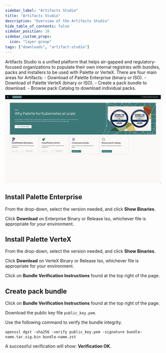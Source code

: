 ```yaml
---
sidebar_label: "Artifacts Studio"
title: "Artifacts Studio"
description: "Overview of the Artifacts Studio"
hide_table_of_contents: false
sidebar_position: 10
sidebar_custom_props:
  icon: "layer-group"
tags: ["downloads", "artifact-studio"]
---
```


Artifacts Studio is a unified platform that helps air-gapped and regulatory-focused organizations to populate their own internal registries with bundles, packs and installers to be used with Palette or VerteX. There are four main areas for Artifacts:
	- Download of Palette Enterprise (binary or ISO).
	- Download of Palette VerteX (binary or ISO).
	- Create a pack bundle to download.
	- Browse pack Catalog to download individual packs. 

![Image of the default homepage of Artifacts Studio](../../../static/assets/docs/images/downloads/downloads_artifacts-studio-main.webp)

## Install Palette Enterprise

From the drop-down, select the version needed, and click **Show Binaries**.

Click **Download** on Enterprise Binary or Release Iso, whichever file is appropriate for your environment. 


## Install Palette VerteX

From the drop-down, select the version needed, and click **Show Binaries**.

Click **Download** on VerteX Binary or Release Iso, whichever file is appropriate for your environment. 

Click on **Bundle Verification Instructions** found at the top right of the page. 

## Create pack bundle



Click on **Bundle Verification Instructions** found at the top right of the page. 

Download the public key file `public_key.pem`.

Use the following command to verify the bundle integrity. 

```
openssl dgst -sha256 -verify public_key.pem -signature bundle-name.tar.sig.bin bundle-name.zst
```

A successful verification will show: **Verification OK**.